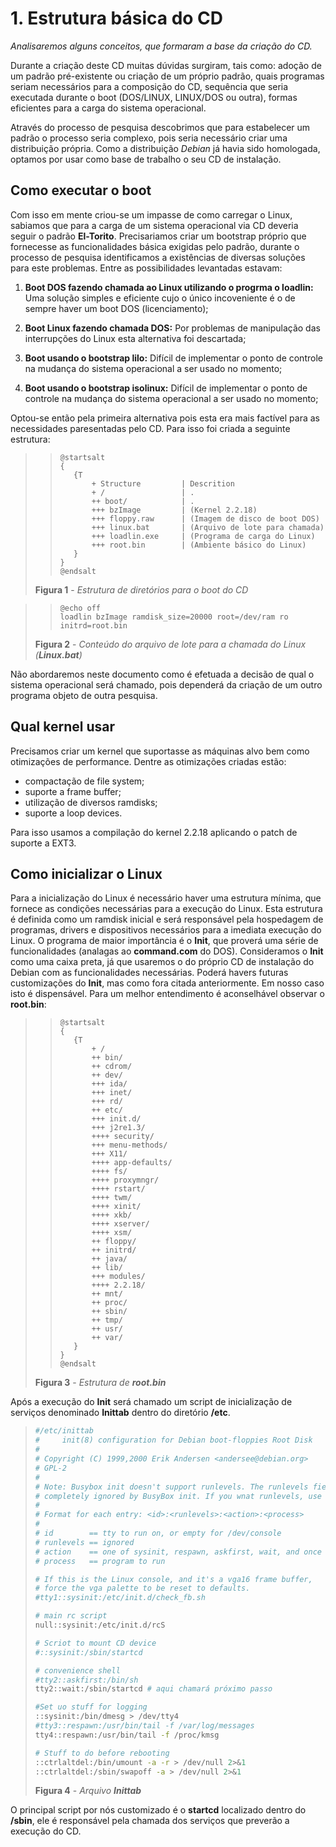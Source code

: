 # 1. Estrutura básica do CD

_Analisaremos alguns conceitos, que formaram a base da criação do CD._

Durante a criação deste CD muitas dúvidas surgiram, tais como: adoção de um padrão pré-existente ou criação de um próprio padrão, quais programas seriam necessários para a composição do CD, sequência que seria executada durante o boot (DOS/LINUX, LINUX/DOS ou outra), formas eficientes para a carga do sistema operacional.

Através do processo de pesquisa descobrimos que para estabelecer um padrão o processo seria complexo, pois seria necessário criar uma distribuição própria. Como a distribuição *Debian* já havia sido homologada, optamos por usar como base de trabalho o seu CD de instalação.

## Como executar o boot

Com isso em mente criou-se um impasse de como carregar o Linux, sabiamos que para a carga de um sistema operacional via CD deveria seguir o padrão **El-Torito**. Precisariamos criar um bootstrap próprio que fornecesse as funcionalidades básica exigidas pelo padrão, durante o processo de pesquisa identificamos a existências de diversas soluções para este problemas. Entre as possibilidades levantadas estavam:

1. **Boot DOS fazendo chamada ao Linux utilizando o progrma o loadlin:** Uma solução simples e eficiente cujo o único incoveniente é o de sempre haver um boot DOS (licenciamento);

1. **Boot Linux fazendo chamada DOS:** Por problemas de manipulação das interrupções do Linux esta alternativa foi descartada;

1. **Boot usando o bootstrap lilo:** Difícil de implementar o ponto de controle na mudança do sistema operacional a ser usado no momento;

1. **Boot usando o bootstrap isolinux:** Difícil de implementar o ponto de controle na mudança do sistema operacional a ser usado no momento;

Optou-se então pela primeira alternativa pois esta era mais factível para as necessidades paresentadas pelo CD. Para isso foi criada a seguinte estrutura:

>>``` plantuml
>>@startsalt
>>{
>>    {T
>>        + Structure         | Descrition
>>        + /                 | .
>>        ++ boot/            | .
>>        +++ bzImage         | (Kernel 2.2.18)
>>        +++ floppy.raw      | (Imagem de disco de boot DOS)
>>        +++ linux.bat       | (Arquivo de lote para chamada)
>>        +++ loadlin.exe     | (Programa de carga do Linux)
>>        +++ root.bin        | (Ambiente básico do Linux)
>>    }
>>}
>>@endsalt
>>```
>**Figura 1** - _Estrutura de diretórios para o boot do CD_

>>``` dos
>>@echo off
>>loadlin bzImage ramdisk_size=20000 root=/dev/ram ro initrd=root.bin
>>```
>**Figura 2** - _Conteúdo do arquivo de lote para a chamada do Linux (**Linux.bat**)_

Não abordaremos neste documento como é efetuada a decisão de qual o sistema operacional será chamado, pois dependerá da criação de um outro programa objeto de outra pesquisa.

## Qual kernel usar

Precisamos criar um kernel que suportasse as máquinas alvo bem como otimizações de performance. Dentre as otimizações criadas estão:

- compactação de file system;
- suporte a frame buffer;
- utilização de diversos ramdisks;
- suporte a loop devices.

Para isso usamos a compilação do kernel 2.2.18 aplicando o patch de suporte a EXT3.

## Como inicializar o Linux

Para a inicialização do Linux é necessário haver uma estrutura mínima, que fornece as condições necessárias para a execução do Linux. Esta estrutura é definida como um ramdisk inicial e será responsável pela hospedagem de programas, drivers e dispositivos necessários para a imediata execução do Linux. O programa de maior importância é o **Init**, que proverá uma série de funcionalidades (analagas ao **command.com** do DOS). Consideramos o **Init** como uma caixa preta, já que usaremos o do próprio CD de instalação do Debian com as funcionalidades necessárias. Poderá havers futuras customizações do **Init**, mas como fora citada anteriormente. Em nosso caso isto é dispensável. Para um melhor entendimento é aconselhável observar o **root.bin**:

>>``` plantuml
>>@startsalt
>>{
>>    {T
>>        + /
>>        ++ bin/
>>        ++ cdrom/
>>        ++ dev/
>>        +++ ida/
>>        +++ inet/
>>        +++ rd/
>>        ++ etc/
>>        +++ init.d/
>>        +++ j2re1.3/
>>        ++++ security/
>>        +++ menu-methods/
>>        +++ X11/
>>        ++++ app-defaults/
>>        ++++ fs/
>>        ++++ proxymngr/
>>        ++++ rstart/
>>        ++++ twm/
>>        ++++ xinit/
>>        ++++ xkb/
>>        ++++ xserver/
>>        ++++ xsm/
>>        ++ floppy/
>>        ++ initrd/
>>        ++ java/
>>        ++ lib/
>>        +++ modules/
>>        ++++ 2.2.18/
>>        ++ mnt/
>>        ++ proc/
>>        ++ sbin/
>>        ++ tmp/
>>        ++ usr/
>>        ++ var/
>>    }
>>}
>>@endsalt
>>```
>**Figura 3** - _Estrutura de **root.bin**_

Após a execução do **Init** será chamado um script de inicialização de serviços denominado **Inittab** dentro do diretório **/etc**.

>``` bash
>#/etc/inittab
>#     init(8) configuration for Debian boot-floppies Root Disk
>#
># Copyright (C) 1999,2000 Erik Andersen <andersee@debian.org>
># GPL-2
># 
># Note: Busybox init doesn't support runlevels. The runlevels field is
># completely ignored by BusyBox init. If you wnat runlevels, use sysvinit.
>#
># Format for each entry: <id>:<runlevels>:<action>:<process>
>#
># id        == tty to run on, or empty for /dev/console
># runlevels == ignored
># action    == one of sysinit, respawn, askfirst, wait, and once
># process   == program to run
>
># If this is the Linux console, and it's a vga16 frame buffer,
># force the vga palette to be reset to defaults.
>#tty1::sysinit:/etc/init.d/check_fb.sh
>
># main rc script
>null::sysinit:/etc/init.d/rcS
>
># Scriot to mount CD device
>#::sysinit:/sbin/startcd
>
># convenience shell
>#tty2::askfirst:/bin/sh
>tty2::wait:/sbin/startcd # aqui chamará próximo passo
>
>#Set uo stuff for logging
>::sysinit:/bin/dmesg > /dev/tty4
>#tty3::respawn:/usr/bin/tail -f /var/log/messages
>tty4::respawn:/usr/bin/tail -f /proc/kmsg
>
># Stuff to do before rebooting
>::ctrlaltdel:/bin/umount -a -r > /dev/null 2>&1
>::ctrlaltdel:/sbin/swapoff -a > /dev/null 2>&1
>```
>**Figura 4** - _Arquivo **Inittab**_

O principal script por nós customizado é o **startcd** localizado dentro do **/sbin**, ele é responsável pela chamada dos serviços que preverão a execução do CD.